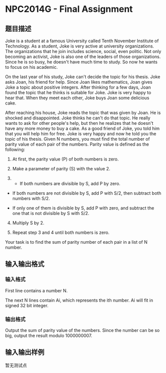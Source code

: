 # NPC2014G - Final Assignment

## 题目描述

Joke is a student at a famous University called Tenth November Institute of Technology. As a student, Joke is very active at university organizations. The organizations that he join includes science, social, even politic. Not only becoming an activist, Joke is also one of the leaders of those organizations. Since he is so busy, he doesn't have much time to study. So now he wants to focus on his academic.

On the last year of his study, Joke can't decide the topic for his thesis. Joke asks Joan, his friend for help. Since Joan likes mathematics, Joan gives Joke a topic about positive integers. After thinking for a few days, Joan found the topic that he thinks is suitable for Joke. Joke is very happy to hear that. When they meet each other, Joke buys Joan some delicious cake.

After reaching his house, Joke reads the topic that was given by Joan. He is shocked and disappointed. Joke thinks he can't do that topic. He really wants to ask for other people's help, but then he realizes that he doesn't have any more money to buy a cake. As a good friend of Joke, you told him that you will help him for free. Joke is very happy and now he told you the topic of his thesis. Given N numbers, you must find the total number of parity value of each pair of the numbers. Parity value is defined as the following:

1. At first, the parity value (P) of both numbers is zero.

2. Make a parameter of parity (S) with the value 2.

3. - If both numbers are divisible by S, add P by zero.

- If both numbers are not divisible by S, add P with S/2, then subtract both numbers with S/2.

- If only one of them is divisible by S, add P with zero, and subtract the one that is not divisible by S with S/2.

4. Multiply S by 2.

5. Repeat step 3 and 4 until both numbers is zero.

Your task is to find the sum of parity number of each pair in a list of N number.

## 输入输出格式

### 输入格式

First line contains a number N.

The next N lines contain Ai, which represents the ith number. Ai will fit in signed 32 bit integer.

### 输出格式

Output the sum of parity value of the numbers. Since the number can be so big, output the result modulo 1000000007.

## 输入输出样例

暂无测试点


